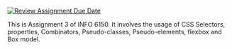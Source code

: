 [![Review Assignment Due Date](https://classroom.github.com/assets/deadline-readme-button-24ddc0f5d75046c5622901739e7c5dd533143b0c8e959d652212380cedb1ea36.svg)](https://classroom.github.com/a/V7YxIrnS)


This is Assignment 3 of INFO 6150. It involves the usage of CSS Selectors, properties, Combinators, Pseudo-classes, Pseudo-elements, flexbox and Box model.